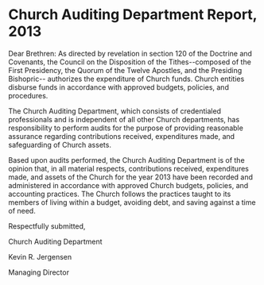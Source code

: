 # Church Auditing Department Report, 2013

Dear Brethren: As directed by revelation in section 120 of the Doctrine and
Covenants, the Council on the Disposition of the Tithes--composed of the First
Presidency, the Quorum of the Twelve Apostles, and the Presiding Bishopric--
authorizes the expenditure of Church funds. Church entities disburse funds in
accordance with approved budgets, policies, and procedures.

The Church Auditing Department, which consists of credentialed professionals
and is independent of all other Church departments, has responsibility to
perform audits for the purpose of providing reasonable assurance regarding
contributions received, expenditures made, and safeguarding of Church assets.

Based upon audits performed, the Church Auditing Department is of the opinion
that, in all material respects, contributions received, expenditures made, and
assets of the Church for the year 2013 have been recorded and administered in
accordance with approved Church budgets, policies, and accounting practices.
The Church follows the practices taught to its members of living within a
budget, avoiding debt, and saving against a time of need.

Respectfully submitted,

Church Auditing Department

Kevin R. Jergensen

Managing Director

